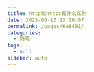 ```yaml
---
title: http和https有什么区别
date: 2022-06-10 23:30:07
permalink: /pages/6a8491/
categories: 
  - 随笔
tags: 
  - null
sidebar: auto
---
```


